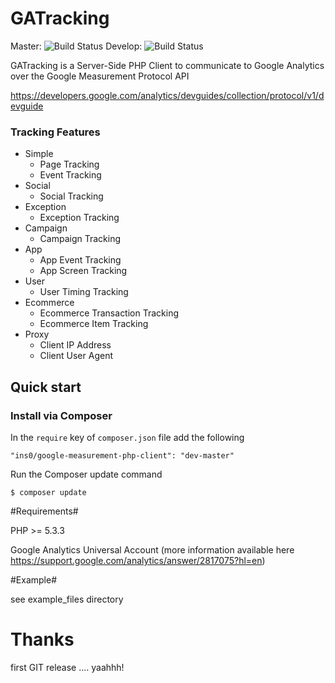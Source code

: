 GATracking
==========

Master:
![Build Status](https://travis-ci.org/ins0/google-measurement-php-client.png?branch=master)
Develop:
![Build Status](https://travis-ci.org/ins0/google-measurement-php-client.png?branch=develop)

GATracking is a Server-Side PHP Client to communicate to Google Analytics over the Google Measurement Protocol API

https://developers.google.com/analytics/devguides/collection/protocol/v1/devguide

### Tracking Features

- Simple
    - Page Tracking
    - Event Tracking
- Social
    - Social Tracking
- Exception
    - Exception Tracking
- Campaign
    - Campaign Tracking
- App
    - App Event Tracking
    - App Screen Tracking
- User
    - User Timing Tracking
- Ecommerce
    - Ecommerce Transaction Tracking
    - Ecommerce Item Tracking
- Proxy
    - Client IP Address
    - Client User Agent

## Quick start

### Install via Composer
In the `require` key of `composer.json` file add the following

    "ins0/google-measurement-php-client": "dev-master"

Run the Composer update command

    $ composer update


#Requirements#

PHP >= 5.3.3

Google Analytics Universal Account (more information available here https://support.google.com/analytics/answer/2817075?hl=en)

#Example#

see example_files directory





Thanks
==========

first GIT release .... yaahhh!
